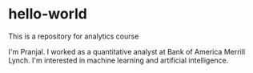 # hello-world
This is a repository for analytics course

I'm Pranjal. I worked as a quantitative analyst at Bank of America Merrill Lynch. I'm interested in machine learning and artificial intelligence.
